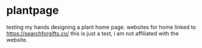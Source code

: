 # plantpage
testing my hands designing a plant home page. websites for home linked to https://searchforgifts.co/  this is just a test, i am not affiliated with the website.
